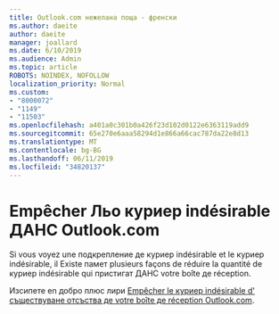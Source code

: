 ```yaml
---
title: Outlook.com нежелана поща - френски
ms.author: daeite
author: daeite
manager: joallard
ms.date: 6/10/2019
ms.audience: Admin
ms.topic: article
ROBOTS: NOINDEX, NOFOLLOW
localization_priority: Normal
ms.custom:
- "8000072"
- "1149"
- "11503"
ms.openlocfilehash: a401a0c301b0a426f23d102d0122e6363119add9
ms.sourcegitcommit: 65e270e6aaa58294d1e866a66cac787da22e8d13
ms.translationtype: MT
ms.contentlocale: bg-BG
ms.lasthandoff: 06/11/2019
ms.locfileid: "34820137"
---
```

# <a name="empcher-le-courrier-indsirable-dans-outlookcom"></a>Empêcher Льо куриер indésirable ДАНС Outlook.com

Si vous voyez une подкрепление де куриер indésirable et le куриер indésirable, il Existe памет plusieurs façons de réduire la quantité de куриер indésirable qui пристигат ДАНС votre boîte де réception.

Изсипете en добро плюс лири [Empêcher le куриер indésirable d' съществуване отсъства де votre boîte де réception Outlook.com](https://support.office.com/fr-fr/article/a3ece97b-82f8-4a5e-9ac3-e92fa6427ae4).